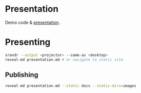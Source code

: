 # Presentation

Demo code & [presentation](https://nathanrw.github.io/single-header-c-libs-in-python/).

# Presenting

```bash
xrandr --output <projector> --same-as <desktop>
reveal-md presentation.md # or navigate to static site.
```

## Publishing

```bash
reveal-md presentation.md --static docs --static-dirs=images
```
